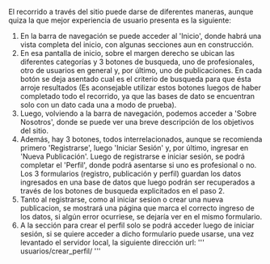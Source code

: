 El recorrido a través del sitio puede darse de diferentes maneras, aunque quiza la que mejor experiencia de usuario presenta es la siguiente: 
1. En la barra de navegación se puede acceder al 'Inicio', donde habrá una vista completa del inicio, con algunas secciones aun en construcción.
2. En esa pantalla de inicio, sobre el margen derecho se ubican las diferentes categorías y 3 botones de busqueda, uno de profesionales, otro de usuarios en general y, por último, uno de publicaciones. En cada botón se deja asentado cual es el criterio de busqueda para que ésta arroje resultados (Es aconsejable utilizar estos botones luegos de haber completado todo el recorrido, ya que las bases de dato se encuentran solo con un dato cada una a modo de prueba).
3. Luego, volviendo a la barra de navegación, podemos acceder a 'Sobre Nosotros', donde se puede ver una breve descripción de los objetivos del sitio.
4. Además, hay 3 botones, todos interrelacionados, aunque se recomienda primero 'Registrarse', luego 'Iniciar Sesión' y, por último, ingresar en 'Nueva Publicación'. Luego de registrarse e iniciar sesión, se podrá completar el 'Perfil', donde podrá asentarse si uno es profesional o no. Los 3  formularios (registro, publicación y perfil) guardan los datos ingresados en una base de datos que luego podrán ser recuperados a través de los botones de busqueda explicitados en el paso 2.
5. Tanto al registrarse, como al iniciar sesion o crear una nueva publicacion, se mostrará una página que marca el correcto ingreso de los datos, si algún error ocurriese, se dejaría ver en el mismo formulario.
6. A la sección para crear el perfil solo se podrá acceder luego de iniciar sesión, si se quiere acceder a dicho formulario puede usarse, una vez levantado el servidor local, la siguiente dirección url:
'''
usuarios/crear_perfil/
'''